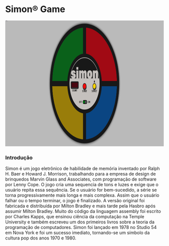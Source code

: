 # Simon® Game

<p align="center">
    <a href="https://leonardomacedocano.github.io/Simon-Game/">
        <img src="img/demo.gif" width="700" height="400" />
    </a>
</p>

### Introdução

Simon é um jogo eletrônico de habilidade de memória inventado por Ralph H. Baer e Howard J. Morrison, trabalhando para a empresa de design de brinquedos Marvin Glass and Associates, com programação de software por Lenny Cope. O jogo cria uma sequencia de tons e luzes e exige que o usuário repita essa sequência. Se o usuário for bem-sucedido, a série se torna progressivamente mais longa e mais complexa. Assim que o usuário falhar ou o tempo terminar, o jogo é finalizado. A versão original foi fabricada e distribuída por Milton Bradley e mais tarde pela Hasbro após assumir Milton Bradley. Muito do código da linguagem assembly foi escrito por Charles Kapps, que ensinou ciência da computação na Temple University e também escreveu um dos primeiros livros sobre a teoria da programação de computadores. Simon foi lançado em 1978 no Studio 54 em Nova York e foi um sucesso imediato, tornando-se um símbolo da cultura pop dos anos 1970 e 1980.